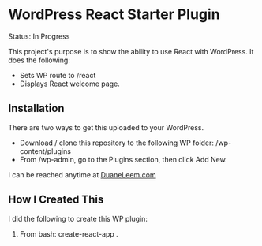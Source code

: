 # WordPress React Starter Plugin

Status: In Progress

This project's purpose is to show the ability to use React with WordPress. It does the following:

* Sets WP route to /react
* Displays React welcome page.

## Installation

There are two ways to get this uploaded to your WordPress.

* Download / clone this repository to the following WP folder: /wp-content/plugins
* From /wp-admin, go to the Plugins section, then click Add New.

I can be reached anytime at [DuaneLeem.com](https://duaneleem.com)

## How I Created This

I did the following to create this WP plugin:

1. From bash: create-react-app .
